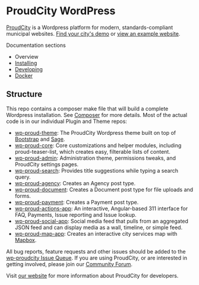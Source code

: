 ProudCity WordPress
===================

[ProudCity](https://proudcity.com) is a Wordpress platform for modern, standards-compliant municipal websites. [Find your city's demo](https://proudcity.com/start) or [view an example website](https://example.proudcity.com).

Documentation sections

* Overview
* [Installing](install.md)
* [Developing](develop.md)
* [Docker](docker.md)


## Structure

This repo contains a composer make file that will build a complete Wordpress installation.  See [Composer](#composer) for more details.  Most of the actual code is in our individual Plugin and Theme repos:
* [wp-proud-theme](https://github.com/proudcity/wp-proud-theme): The ProudCity Wordpress theme built on top of [Bootstrap](http://getbootstrap.com) and [Sage](https://roots.io/sage/).
* [wp-proud-core](https://github.com/proudcity/wp-proud-core): Core customizations and helper modules, including proud-teaser-list, which creates easy, filterable lists of content.
* [wp-proud-admin](https://github.com/proudcity/wp-proud-admin): Administration theme, permissions tweaks, and ProudCity settings pages.
* [wp-proud-search](https://github.com/proudcity/wp-proud-search): Provides title suggestions while typing a search query.
* [wp-proud-agency](https://github.com/proudcity/wp-proud-agency): Creates an Agency post type. 
* [wp-proud-document](https://github.com/proudcity/wp-proud-document): Creates a Document post type for file uploads and forms.
* [wp-proud-payment](https://github.com/proudcity/wp-proud-payment): Creates a Payment post type.
* [wp-proud-actions-app](https://github.com/proudcity/wp-proud-actions-app): An interactive, Angular-based 311 interface for FAQ, Payments, Issue reporting and Issue lookup.
* [wp-proud-social-app](https://github.com/proudcity/wp-proud-social-app): Social media feed that pulls from an aggregated JSON feed and can display media as a wall, timeline, or simple feed. 
* [wp-proud-map-app](https://github.com/proudcity/wp-proud-map-app): Creates an interactive city services map with [Mapbox](http://mapbox.com).

All bug reports, feature requests and other issues should be added to the [wp-proudcity Issue Queue](https://github.com/proudcity/wp-proudcity/issues).  If you are using ProudCity, or are interested in getting involved, please join our [Community Forum](https://groups.google.com/d/forum/proudcitydevelopers). 

Visit [our website](https://proudcity.com/developers) for more information about ProudCity for developers.
